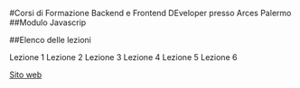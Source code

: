 #Corsi di Formazione Backend e Frontend DEveloper presso Arces Palermo
##Modulo Javascrip

##Elenco delle lezioni

Lezione 1
Lezione 2
Lezione 3
Lezione 4
Lezione 5
Lezione 6

[Sito web](https://lezioni-javascript.vercel.com)
